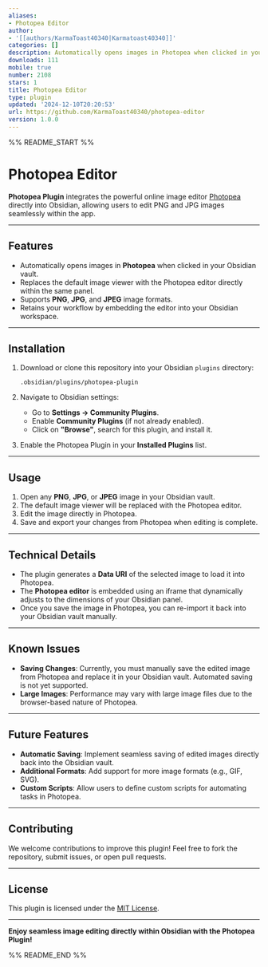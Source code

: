 ```yaml
---
aliases:
- Photopea Editor
author:
- '[[authors/KarmaToast40340|Karmatoast40340]]'
categories: []
description: Automatically opens images in Photopea when clicked in your vault.
downloads: 111
mobile: true
number: 2108
stars: 1
title: Photopea Editor
type: plugin
updated: '2024-12-10T20:20:53'
url: https://github.com/KarmaToast40340/photopea-editor
version: 1.0.0
---
```


%% README_START %%

# Photopea Editor

**Photopea Plugin** integrates the powerful online image editor [Photopea](https://www.photopea.com) directly into Obsidian, allowing users to edit PNG and JPG images seamlessly within the app.

---

## Features

- Automatically opens images in **Photopea** when clicked in your Obsidian vault.
- Replaces the default image viewer with the Photopea editor directly within the same panel.
- Supports **PNG**, **JPG**, and **JPEG** image formats.
- Retains your workflow by embedding the editor into your Obsidian workspace.

---

## Installation

1. Download or clone this repository into your Obsidian `plugins` directory:
   ```
   .obsidian/plugins/photopea-plugin
   ```

2. Navigate to Obsidian settings:
   - Go to **Settings → Community Plugins**.
   - Enable **Community Plugins** (if not already enabled).
   - Click on **"Browse"**, search for this plugin, and install it.

3. Enable the Photopea Plugin in your **Installed Plugins** list.

---

## Usage

1. Open any **PNG**, **JPG**, or **JPEG** image in your Obsidian vault.
2. The default image viewer will be replaced with the Photopea editor.
3. Edit the image directly in Photopea.
4. Save and export your changes from Photopea when editing is complete.

---

## Technical Details

- The plugin generates a **Data URI** of the selected image to load it into Photopea.
- The **Photopea editor** is embedded using an iframe that dynamically adjusts to the dimensions of your Obsidian panel.
- Once you save the image in Photopea, you can re-import it back into your Obsidian vault manually.

---

## Known Issues

- **Saving Changes**: Currently, you must manually save the edited image from Photopea and replace it in your Obsidian vault. Automated saving is not yet supported.
- **Large Images**: Performance may vary with large image files due to the browser-based nature of Photopea.

---

## Future Features

- **Automatic Saving**: Implement seamless saving of edited images directly back into the Obsidian vault.
- **Additional Formats**: Add support for more image formats (e.g., GIF, SVG).
- **Custom Scripts**: Allow users to define custom scripts for automating tasks in Photopea.

---

## Contributing

We welcome contributions to improve this plugin! Feel free to fork the repository, submit issues, or open pull requests.

---

## License

This plugin is licensed under the [MIT License](LICENSE).

---

**Enjoy seamless image editing directly within Obsidian with the Photopea Plugin!**


%% README_END %%